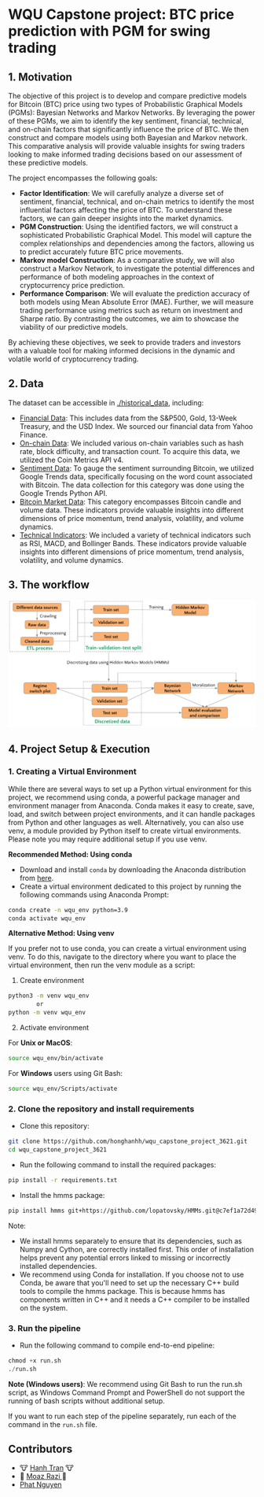 # WQU Capstone project: BTC price prediction with PGM for swing trading

## 1. Motivation

The objective of this project is to develop and compare predictive models for Bitcoin (BTC) price using two types of Probabilistic Graphical Models (PGMs): Bayesian Networks and Markov Networks. By leveraging the power of these PGMs, we aim to identify the key sentiment, financial, technical, and on-chain factors that significantly influence the price of BTC. We then construct and compare models using both Bayesian and Markov network. This comparative analysis will provide valuable insights for swing traders looking to make informed trading decisions based on our assessment of these predictive models.

The project encompasses the following goals:

- **Factor Identification**: We will carefully analyze a diverse set of sentiment, financial, technical, and on-chain metrics to identify the most influential factors affecting the price of BTC. To understand these factors, we can gain deeper insights into the market dynamics.
- **PGM Construction**: Using the identified factors, we will construct a sophisticated Probabilistic Graphical Model. This model will capture the complex relationships and dependencies among the factors, allowing us to predict accurately future BTC price movements.
- **Markov model Construction**: As a comparative study, we will also construct a Markov Network, to investigate the potential differences and performance of both modeling approaches in the context of cryptocurrency price prediction.
- **Performance Comparison**: We will evaluate the prediction accuracy of both models using Mean Absolute Error (MAE). Further, we will measure trading performance using metrics such as return on investment and Sharpe ratio. By contrasting the outcomes, we aim to showcase the viability of our predictive models.

By achieving these objectives, we seek to provide traders and investors with a valuable tool for making informed decisions in the dynamic and volatile world of cryptocurrency trading.

## 2. Data

The dataset can be accessible in [./historical_data](./historical_data/), including:

- [Financial Data](./historical_data/financial_data.csv): This includes data from the S&P500, Gold, 13-Week Treasury, and the USD Index. We sourced our financial data from Yahoo Finance.
- [On-chain Data](./historical_data/btc_onchain_data.csv): We included various on-chain variables such as hash rate, block difficulty, and transaction count. To acquire this data, we utilized the Coin Metrics API v4.
- [Sẹntiment Data](./historical_data/google_trend.csv): To gauge the sentiment surrounding Bitcoin, we utilized Google Trends data, specifically focusing on the word count associated with Bitcoin. The data collection for this category was done using the Google Trends Python API.
- [Bitcoin Market Data](./historical_data/btc_ohlcv.csv): This category encompasses Bitcoin candle and volume data. These indicators provide valuable insights into different dimensions of price momentum, trend analysis, volatility, and volume dynamics.
- [Technical Indicators](./preprocessed_data/preprocessed_data.csv): We included a variety of technical indicators such as RSI, MACD, and Bollinger Bands. These indicators provide valuable insights into different dimensions of price momentum, trend analysis, volatility, and volume dynamics.

## 3. The workflow

![workflow](./architecture/workflow.png)

## 4. Project Setup & Execution

### 1. Creating a Virtual Environment
While there are several ways to set up a Python virtual environment for this project, we recommend using conda, a powerful package manager and environment manager from Anaconda. Conda makes it easy to create, save, load, and switch between project environments, and it can handle packages from Python and other languages as well. Alternatively, you can also use venv, a module provided by Python itself to create virtual environments. Please note you may require additional setup if you use venv.

**Recommended Method: Using conda**
- Download and install `conda` by downloading the Anaconda distribution from [here](https://www.anaconda.com/download).
- Create a virtual environment dedicated to this project by running the following commands using Anaconda Prompt:
```bash
conda create -n wqu_env python=3.9
conda activate wqu_env
```

**Alternative Method: Using venv**

If you prefer not to use conda, you can create a virtual environment using venv. To do this, navigate to the directory where you want to place the virtual environment, then run the venv module as a script:

1. Create environment
```bash
python3 -m venv wqu_env
        or 
python -m venv wqu_env
```

2. Activate environment

For **Unix or MacOS**:
```bash
source wqu_env/bin/activate
```

For **Windows** users using Git Bash:
```bash
source wqu_env/Scripts/activate
```

### 2. Clone the repository and install requirements
- Clone this repository:

```bash
git clone https://github.com/honghanhh/wqu_capstone_project_3621.git
cd wqu_capstone_project_3621
```

- Run the following command to install the required packages:

```bash
pip install -r requirements.txt
```

- Install the hmms package:
```bash
pip install hmms git+https://github.com/lopatovsky/HMMs.git@c7ef1a72d49de388ed62632137566586cd06812c
```

Note: 
- We install hmms separately to ensure that its dependencies, such as Numpy and Cython, are correctly installed first. This order of installation helps prevent any potential errors linked to missing or incorrectly installed dependencies.
- We recommend using Conda for installation. If you choose not to use Conda, be aware that you'll need to set up the necessary C++ build tools to compile the hmms package. This is because hmms has components written in C++ and it needs a C++ compiler to be installed on the system.

### 3. Run the pipeline
- Run the following command to compile end-to-end pipeline:

```python
chmod +x run.sh
./run.sh
```

**Note (Windows users)**: We recommend using Git Bash to run the run.sh script, as Windows Command Prompt and PowerShell do not support the running of bash scripts without additional setup.

If you want to run each step of the pipeline separately, run each of the command in the `run.sh` file.

## Contributors

- 🐮 [Hanh Tran](https://github.com/honghanhh) 🐮
- 🦁 [Moaz Razi ](https://github.com/moazrazi) 🦁
- [Phat Nguyen](https://github.com/fattiekakes)
